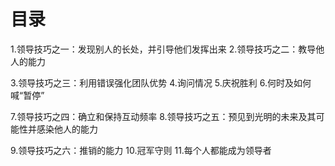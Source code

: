 # 目录
1.领导技巧之一：发现别人的长处，并引导他们发挥出来
2.领导技巧之二：教导他人的能力

3.领导技巧之三：利用错误强化团队优势
4.询问情况
5.庆祝胜利
6.何时及如何喊“暂停”

7.领导技巧之四：确立和保持互动频率
8.领导技巧之五：预见到光明的未来及其可能性并感染他人的能力

9.领导技巧之六：推销的能力
10.冠军守则
11.每个人都能成为领导者
